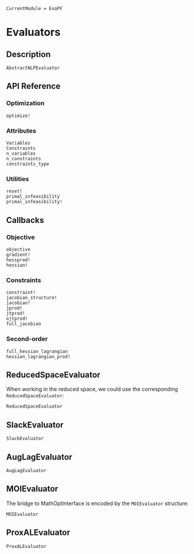 ```@meta
CurrentModule = ExaPF
```

# Evaluators

## Description

```@docs
AbstractNLPEvaluator
```


## API Reference

### Optimization
```@docs
optimize!
```

### Attributes
```@docs
Variables
Constraints
n_variables
n_constraints
constraints_type

```

### Utilities

```@docs
reset!
primal_infeasibility
primal_infeasibility!
```

## Callbacks

### Objective

```@docs
objective
gradient!
hessprod!
hessian!

```

### Constraints

```@docs
constraint!
jacobian_structure!
jacobian!
jprod!
jtprod!
ojtprod!
full_jacobian
```

### Second-order

```@docs
full_hessian_lagrangian
hessian_lagrangian_prod!

```

## ReducedSpaceEvaluator
When working in the reduced space, we could use
the corresponding `ReducedSpaceEvaluator`:
```@docs
ReducedSpaceEvaluator
```

## SlackEvaluator
```@docs
SlackEvaluator
```

## AugLagEvaluator

```@docs
AugLagEvaluator
```

## MOIEvaluator
The bridge to MathOptInterface is encoded by
the `MOIEvaluator` structure:
```@docs
MOIEvaluator
```

## ProxALEvaluator

```@docs
ProxALEvaluator
```

